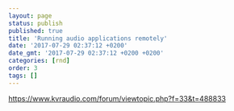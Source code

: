 ```yaml
---
layout: page
status: publish
published: true
title: 'Running audio applications remotely'
date: '2017-07-29 02:37:12 +0200'
date_gmt: '2017-07-29 02:37:12 +0200 +0200'
categories: [rnd]
order: 3
tags: []
---
```


https://www.kvraudio.com/forum/viewtopic.php?f=33&t=488833

